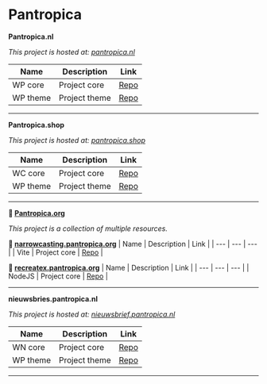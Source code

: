 # Pantropica

**Pantropica.nl**

*This project is hosted at: [pantropica.nl](https://pantropica.nl/)*
 
| Name | Description | Link |
| --- | --- | --- |
| WP core | Project core | [Repo](https://github.com/Pantropica/wp-core) |
| WP theme | Project theme | [Repo](https://github.com/Pantropica/wp-theme) |

------

**Pantropica.shop**

*This project is hosted at: [pantropica.shop](https://pantropica.shop/)*
 
| Name | Description | Link |
| --- | --- | --- |
| WC core | Project core | [Repo](https://github.com/Pantropica/wc-core) |
| WP theme | Project theme | [Repo](https://github.com/Pantropica/wp-theme) |

------

**🔗 [Pantropica.org](https://pantropica.org/)**

*This project is a collection of multiple resources.*

 **🔗 [narrowcasting.pantropica.org](https://narrowcasting.pantropica.org)**
| Name | Description | Link |
| --- | --- | --- |
| Vite | Project core | [Repo](https://github.com/Pantropica/vite-narrowcasting) |

 **🔗 [recreatex.pantropica.org](https://recreatex.pantropica.org)**
| Name | Description | Link |
| --- | --- | --- |
| NodeJS | Project core | [Repo](https://github.com/Pantropica/nodejs-junction) |

------

**nieuwsbries.pantropica.nl**

*This project is hosted at: [nieuwsbrief.pantropica.nl](https://nieuwsbrief.pantropica.nl/)*
 
| Name | Description | Link |
| --- | --- | --- |
| WN core | Project core | [Repo](https://github.com/Pantropica/wn-core) |
| WP theme | Project theme | [Repo](https://github.com/Pantropica/wp-theme) |

------
